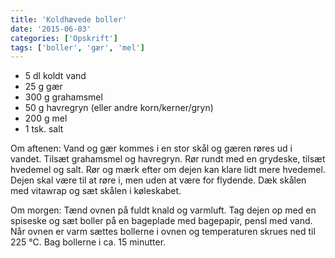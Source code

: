 ```yaml
---
title: 'Koldhævede boller'
date: '2015-06-03'
categories: ['Opskrift']
tags: ['boller', 'gær', 'mel']
---
```


* 5 dl koldt vand
* 25 g gær
* 300 g grahamsmel
* 50 g havregryn (eller andre korn/kerner/gryn)
* 200 g mel
* 1 tsk. salt

Om aftenen: Vand og gær kommes i en stor skål og gæren røres ud i vandet. Tilsæt grahamsmel og havregryn. Rør rundt med
en grydeske, tilsæt hvedemel og salt. Rør og mærk efter om dejen kan klare lidt mere hvedemel. Dejen skal være til at
røre i, men uden at være for flydende. Dæk skålen med vitawrap og sæt skålen i køleskabet.

Om morgen: Tænd ovnen på fuldt knald og varmluft. Tag dejen op med en spiseske og sæt boller på en bageplade med
bagepapir, pensl med vand. Når ovnen er varm sættes bollerne i ovnen og temperaturen skrues ned til 225 °C. Bag bollerne
i ca. 15 minutter.
